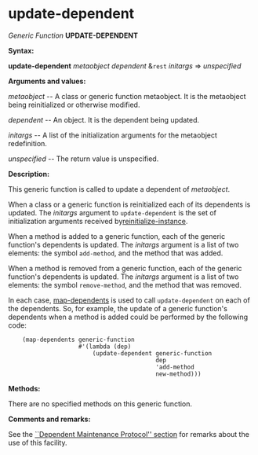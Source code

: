 update-dependent
================

*Generic Function* **UPDATE-DEPENDENT**

**Syntax:**

**update-dependent** *metaobject* *dependent* &`rest` *initargs* => *unspecified*

**Arguments and values:**

*metaobject* -- A class or generic function metaobject. It is the metaobject being reinitialized or otherwise modified.

*dependent* -- An object. It is the dependent being updated.

*initargs* -- A list of the initialization arguments for the metaobject redefinition.

*unspecified* -- The return value is unspecified.

**Description:**

This generic function is called to update a dependent of *metaobject*.

When a class or a generic function is reinitialized each of its dependents is updated. The *initargs* argument to `update-dependent` is the set of initialization arguments received by[reinitialize-instance](http://www.lispworks.com/documentation/HyperSpec/Body/f_reinit.htm#reinitialize-instance).

When a method is added to a generic function, each of the generic function's dependents is updated. The *initargs* argument is a list of two elements: the symbol `add-method`, and the method that was added.

When a method is removed from a generic function, each of the generic function's dependents is updated. The *initargs* argument is a list of two elements: the symbol `remove-method`, and the method that was removed.

In each case, [map-dependents](/meta-object-protocol/map-dependents) is used to call `update-dependent` on each of the dependents. So, for example, the update of a generic function's dependents when a method is added could be performed by the following code:

        (map-dependents generic-function
                        #'(lambda (dep)
                            (update-dependent generic-function
                                              dep
                                              'add-method
                                              new-method)))
      

**Methods:**

There are no specified methods on this generic function.

**Comments and remarks:**

See the [``Dependent Maintenance Protocol'' section](/meta-object-protocol/dependent-maintenance-protocol) for remarks about the use of this facility.
